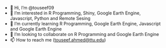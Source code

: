 - 👋 Hi, I’m @touseef09
- 👀 I’m interested in R Programming, Shiny, Google Earth Engine, Javascript, Python and Remote Sesing
- 🌱 I’m currently learning R Programming, Google Earth Engine, Javascript and Google Earth Engine 
- 💞️ I’m looking to collaborate on R Programming and Google Earth Engine
- 📫 How to reach me (touseef.ahmed@ttu.edu)

<!---
touseef09/touseef09 is a ✨ special ✨ repository because its `README.md` (this file) appears on your GitHub profile.
You can click the Preview link to take a look at your changes.
--->
